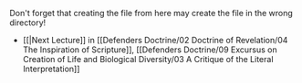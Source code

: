 Don't forget that creating the file from here may create the file in the wrong directory!
- [[|Next Lecture]] in [[Defenders Doctrine/02 Doctrine of Revelation/04 The Inspiration of Scripture]], [[Defenders Doctrine/09 Excursus on Creation of Life and Biological Diversity/03 A Critique of the Literal Interpretation]]